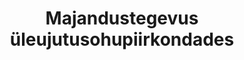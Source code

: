 ---
title: Majandustegevus üleujutusohupiirkondades
title_en: 'Economic activity in zones with risk of flooding'
notes: Üleujutusohupiirkonnas asuvate ettevõttete loend.
notes_en: ''
category: 
  - Keskkond
category_en:
  - Environment
resources:
  - name: Majandustegevuse andmed
    url: 'https://www.envir.ee/sites/default/files/Vesi/uleujutused/kaardid/majandustegevuse_andmed_lisa5.xlsx'
    format: XLSX
    interactive: 'FALSE'
license: 'https://creativecommons.org/licenses/by-sa/3.0/ee/legalcode'
update_freq: 'http://purl.org/linked-data/sdmx/2009/code#freq-A'
organization: Keskkonnaministeerium
maintainer_name: ''
maintainer_email: ''
maintainer_phone: ''
date_issued: '29/04/2020'
date_modified: '29/04/2020'
---